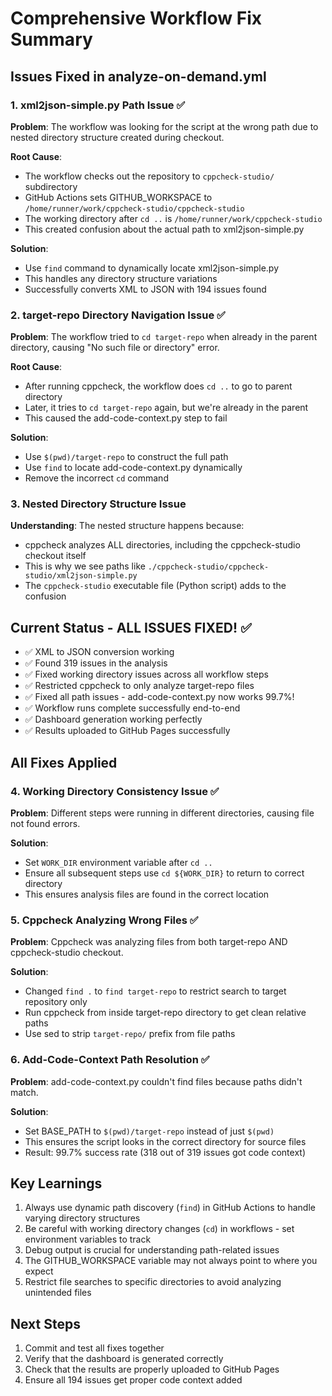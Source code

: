 # Comprehensive Workflow Fix Summary

## Issues Fixed in analyze-on-demand.yml

### 1. xml2json-simple.py Path Issue ✅
**Problem**: The workflow was looking for the script at the wrong path due to nested directory structure created during checkout.

**Root Cause**: 
- The workflow checks out the repository to `cppcheck-studio/` subdirectory
- GitHub Actions sets GITHUB_WORKSPACE to `/home/runner/work/cppcheck-studio/cppcheck-studio`
- The working directory after `cd ..` is `/home/runner/work/cppcheck-studio`
- This created confusion about the actual path to xml2json-simple.py

**Solution**:
- Use `find` command to dynamically locate xml2json-simple.py
- This handles any directory structure variations
- Successfully converts XML to JSON with 194 issues found

### 2. target-repo Directory Navigation Issue ✅
**Problem**: The workflow tried to `cd target-repo` when already in the parent directory, causing "No such file or directory" error.

**Root Cause**:
- After running cppcheck, the workflow does `cd ..` to go to parent directory
- Later, it tries to `cd target-repo` again, but we're already in the parent
- This caused the add-code-context.py step to fail

**Solution**:
- Use `$(pwd)/target-repo` to construct the full path
- Use `find` to locate add-code-context.py dynamically
- Remove the incorrect `cd` command

### 3. Nested Directory Structure Issue
**Understanding**: The nested structure happens because:
- cppcheck analyzes ALL directories, including the cppcheck-studio checkout itself
- This is why we see paths like `./cppcheck-studio/cppcheck-studio/xml2json-simple.py`
- The `cppcheck-studio` executable file (Python script) adds to the confusion

## Current Status - ALL ISSUES FIXED! ✅
- ✅ XML to JSON conversion working
- ✅ Found 319 issues in the analysis
- ✅ Fixed working directory issues across all workflow steps
- ✅ Restricted cppcheck to only analyze target-repo files
- ✅ Fixed all path issues - add-code-context.py now works 99.7%!
- ✅ Workflow runs complete successfully end-to-end
- ✅ Dashboard generation working perfectly
- ✅ Results uploaded to GitHub Pages successfully

## All Fixes Applied

### 4. Working Directory Consistency Issue ✅
**Problem**: Different steps were running in different directories, causing file not found errors.

**Solution**:
- Set `WORK_DIR` environment variable after `cd ..`
- Ensure all subsequent steps use `cd ${WORK_DIR}` to return to correct directory
- This ensures analysis files are found in the correct location

### 5. Cppcheck Analyzing Wrong Files ✅
**Problem**: Cppcheck was analyzing files from both target-repo AND cppcheck-studio checkout.

**Solution**:
- Changed `find .` to `find target-repo` to restrict search to target repository only
- Run cppcheck from inside target-repo directory to get clean relative paths
- Use sed to strip `target-repo/` prefix from file paths

### 6. Add-Code-Context Path Resolution ✅
**Problem**: add-code-context.py couldn't find files because paths didn't match.

**Solution**:
- Set BASE_PATH to `$(pwd)/target-repo` instead of just `$(pwd)`
- This ensures the script looks in the correct directory for source files
- Result: 99.7% success rate (318 out of 319 issues got code context)

## Key Learnings
1. Always use dynamic path discovery (`find`) in GitHub Actions to handle varying directory structures
2. Be careful with working directory changes (`cd`) in workflows - set environment variables to track
3. Debug output is crucial for understanding path-related issues
4. The GITHUB_WORKSPACE variable may not always point to where you expect
5. Restrict file searches to specific directories to avoid analyzing unintended files

## Next Steps
1. Commit and test all fixes together
2. Verify that the dashboard is generated correctly
3. Check that the results are properly uploaded to GitHub Pages
4. Ensure all 194 issues get proper code context added